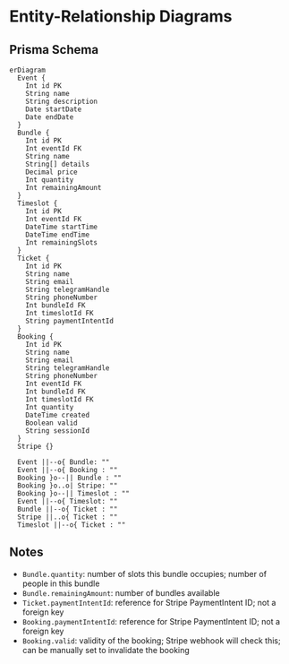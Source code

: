 # Entity-Relationship Diagrams

## Prisma Schema

```mermaid
erDiagram
  Event {
    Int id PK
    String name
    String description
    Date startDate
    Date endDate
  }
  Bundle {
    Int id PK
    Int eventId FK
    String name
    String[] details
    Decimal price
    Int quantity
    Int remainingAmount
  }
  Timeslot {
    Int id PK
    Int eventId FK
    DateTime startTime
    DateTime endTime
    Int remainingSlots
  }
  Ticket {
    Int id PK
    String name
    String email
    String telegramHandle
    String phoneNumber
    Int bundleId FK
    Int timeslotId FK
    String paymentIntentId
  }
  Booking {
    Int id PK
    String name
    String email
    String telegramHandle
    String phoneNumber
    Int eventId FK
    Int bundleId FK
    Int timeslotId FK
    Int quantity
    DateTime created
    Boolean valid
    String sessionId
  }
  Stripe {}

  Event ||--o{ Bundle: ""
  Event ||--o{ Booking : ""
  Booking }o--|| Bundle : ""
  Booking }o..o| Stripe: ""
  Booking }o--|| Timeslot : ""
  Event ||--o{ Timeslot: ""
  Bundle ||--o{ Ticket : ""
  Stripe ||..o{ Ticket : ""
  Timeslot ||--o{ Ticket : ""
```

## Notes

- `Bundle.quantity`: number of slots this bundle occupies; number of people in this bundle
- `Bundle.remainingAmount`: number of bundles available
- `Ticket.paymentIntentId`: reference for Stripe PaymentIntent ID; not a foreign key
- `Booking.paymentIntentId`: reference for Stripe PaymentIntent ID; not a foreign key
- `Booking.valid`: validity of the booking; Stripe webhook will check this; can be manually set to invalidate the booking
